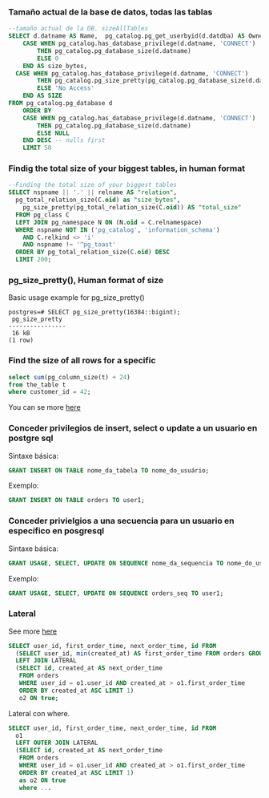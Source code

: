 ### Tamaño actual de la base de datos, todas las tablas
```sql
--tamaño actual de la DB. sizeAllTables
SELECT d.datname AS Name,  pg_catalog.pg_get_userbyid(d.datdba) AS Owner,
    CASE WHEN pg_catalog.has_database_privilege(d.datname, 'CONNECT')
        THEN pg_catalog.pg_database_size(d.datname)
        ELSE 0
    END AS size_bytes,
  CASE WHEN pg_catalog.has_database_privilege(d.datname, 'CONNECT')
        THEN pg_catalog.pg_size_pretty(pg_catalog.pg_database_size(d.datname))
        ELSE 'No Access'
    END AS SIZE
FROM pg_catalog.pg_database d
    ORDER BY
    CASE WHEN pg_catalog.has_database_privilege(d.datname, 'CONNECT')
        THEN pg_catalog.pg_database_size(d.datname)
        ELSE NULL
    END DESC -- nulls first
    LIMIT 50
```

### Findig the total size of your biggest tables, in human format
```sql
--Finding the total size of your biggest tables
SELECT nspname || '.' || relname AS "relation",
  pg_total_relation_size(C.oid) as "size_bytes",
    pg_size_pretty(pg_total_relation_size(C.oid)) AS "total_size"
  FROM pg_class C
  LEFT JOIN pg_namespace N ON (N.oid = C.relnamespace)
  WHERE nspname NOT IN ('pg_catalog', 'information_schema')
    AND C.relkind <> 'i'
    AND nspname !~ '^pg_toast'
  ORDER BY pg_total_relation_size(C.oid) DESC
  LIMIT 200;
  ```
  
### pg_size_pretty(), Human format of size
Basic usage example for pg_size_pretty()
```console
postgres=# SELECT pg_size_pretty(16384::bigint);
 pg_size_pretty 
----------------
 16 kB
(1 row)
```
### Find the size of all rows for a specific
```sql
select sum(pg_column_size(t) + 24) 
from the_table t
where customer_id = 42;
```
You can se more [here](https://dba.stackexchange.com/q/167106)

### Conceder privilegios de insert, select o update a un usuario en postgre sql
Sintaxe básica:
```sql
GRANT INSERT ON TABLE nome_da_tabela TO nome_do_usuário;
```
Exemplo:
```sql
GRANT INSERT ON TABLE orders TO user1;
```
### Conceder privielgios a una secuencia para un usuario en específico en posgresql
Sintaxe básica:
```sql
GRANT USAGE, SELECT, UPDATE ON SEQUENCE nome_da_sequencia TO nome_do_usuário;
```
Exemplo:
```sql
GRANT USAGE, SELECT, UPDATE ON SEQUENCE orders_seq TO user1;
```

### Lateral
See more [here](https://medium.com/kkempin/postgresqls-lateral-join-bfd6bd0199df)
```sql
SELECT user_id, first_order_time, next_order_time, id FROM
  (SELECT user_id, min(created_at) AS first_order_time FROM orders GROUP BY user_id) o1
  LEFT JOIN LATERAL
  (SELECT id, created_at AS next_order_time
   FROM orders
   WHERE user_id = o1.user_id AND created_at > o1.first_order_time
   ORDER BY created_at ASC LIMIT 1)
   o2 ON true;
```

Lateral con where.
```sql
SELECT user_id, first_order_time, next_order_time, id FROM
  o1
  LEFT OUTER JOIN LATERAL
  (SELECT id, created_at AS next_order_time
   FROM orders
   WHERE user_id = o1.user_id AND created_at > o1.first_order_time
   ORDER BY created_at ASC LIMIT 1)
   as o2 ON true
   where ...
```

